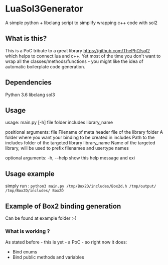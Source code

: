 # LuaSol3Generator
A simple python + libclang script to simplify wrapping c++ code with sol2  

## What is this?

This is a PoC tribute to a great library https://github.com/ThePhD/sol2 which helps to connect lua and c++.
Yet most of the time you don't want to wrap all the classes/methods/functions - you might like the idea of automatic boilerplate code generation.

## Dependencies
Python 3.6
libclang
sol3

## Usage

usage: main.py [-h] file folder includes library_name

positional arguments:
  file          Filename of meta header file of the library
  folder        A folder where you want your binding to be created in
  includes      Path to the includes folder of the targeted library
  library_name  Name of the targeted library, will be used to prefix filenames
                and usertype names

optional arguments:
  -h, --help    show this help message and exi

## Usage example

simply run :
`python3 main.py /tmp/Box2D/includes/Box2d.h /tmp/output/ /tmp/Box2D/includes/ Box2D`

## Example of Box2 binding generation
Can be found at example folder :-)

### What is working ?
As stated before - this is yet - a PoC - so right now it does:
- Bind enums
- Bind public methods and variables
